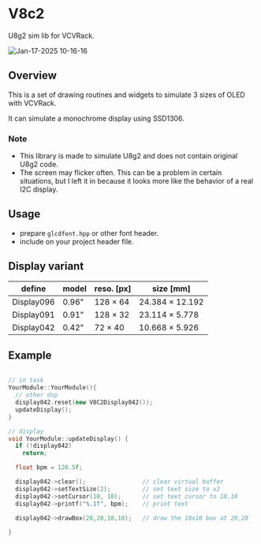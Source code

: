 # V8c2
U8g2 sim lib for VCVRack.

![Jan-17-2025 10-16-16](https://github.com/user-attachments/assets/567cecc1-0687-4b21-83ca-bded4ca47a5f)


## Overview
This is a set of drawing routines and widgets to simulate 3 sizes of OLED with VCVRack.

It can simulate a monochrome display using SSD1306.

### Note
+ This library is made to simulate U8g2 and does not contain original U8g2 code.
+ The screen may flicker often. This can be a problem in certain situations, but I left it in because it looks more like the behavior of a real I2C display.

## Usage
+ prepare `glcdfont.hpp` or other font header.
+ include on your project header file.

## Display variant

| define | model | reso. [px] | size [mm] |
| - | - | - | - |
| Display096 | 0.96" | 128 × 64 | 24.384 × 12.192 |
| Display091 | 0.91" | 128 × 32 | 23.114 × 5.778 |
| Display042 | 0.42" | 72 × 40 | 10.668 × 5.926 |

## Example

```cpp

// in task
YourModule::YourModule(){
  // other dsp
  display042.reset(new V8C2Display042());
  updateDisplay();
}

// display
void YourModule::updateDisplay() {
  if (!display042)
    return;

  float bpm = 120.5f;

  display042->clear();                // clear virtual buffer
  display042->setTextSize(2);         // set text size to x2
  display042->setCursor(10, 10);      // set text cursor to 10,10
  display042->printf("%.1f", bpm);    // print text

  display042->drawBox(20,20,10,10);   // draw the 10x10 box at 20,20
  
}

```

